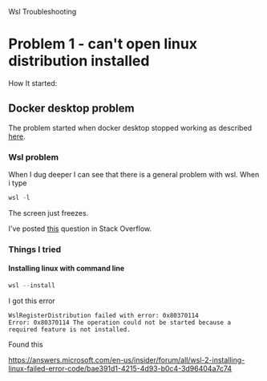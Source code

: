 Wsl Troubleshooting

# Problem 1 - can't open linux distribution installed

How It started:

## Docker desktop problem

The problem started when docker desktop stopped working as described [here](https://stackoverflow.com/questions/43041331/docker-forever-in-docker-is-starting-at-windows-task).

### Wsl problem

When I dug deeper I can see that there is a general problem with wsl. When i type
```powershell
wsl -l
```

The screen just freezes. 

I've posted [this](https://stackoverflow.com/questions/77031196/wsl-commands-not-responding-on-windows-cmd-and-powershell) question in Stack Overflow. 


### Things I tried

#### Installing linux with command line
```powershell
wsl --install
```

I got this error
```
WslRegisterDistribution failed with error: 0x80370114
Error: 0x80370114 The operation could not be started because a required feature is not installed.
```

Found this 

https://answers.microsoft.com/en-us/insider/forum/all/wsl-2-installing-linux-failed-error-code/bae391d1-4215-4d93-b0c4-3d96404a7c74
